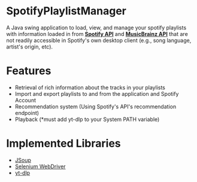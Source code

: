 # SpotifyPlaylistManager

A Java swing application to load, view, and manage your spotify playlists with information loaded in from [**Spotify API**](https://developer.spotify.com/documentation/web-api) and [**MusicBrainz API**](https://musicbrainz.org/doc/MusicBrainz_API) that are not readily accessible in Spotify's own desktop client (e.g., song language, artist's origin, etc).  

# Features
-  Retrieval of rich information about the tracks in your playlists
-  Import and export playlists to and from the application and Spotify Account
-  Recommendation system (Using Spotify's API's recommendation endpoint)
-  Playback (*must add yt-dlp to your System PATH variable)

# Implemented Libraries
- [JSoup](https://jsoup.org/])
- [Selenium WebDriver](https://www.selenium.dev/documentation/webdriver/)
- [yt-dlp](https://github.com/yt-dlp/yt-dlp)
